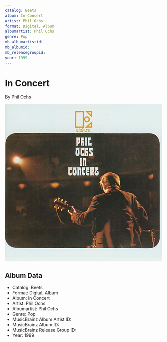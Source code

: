 ```yaml
---
catalog: Beets
album: In Concert
artist: Phil Ochs
format: Digital, Album
albumartist: Phil Ochs
genre: Pop
mb_albumartistid: 
mb_albumid: 
mb_releasegroupid: 
year: 1999
---
```


# In Concert

By Phil Ochs

![](../../assets/beetscovers/Phil_Ochs-In_Concert.jpg)

## Album Data

- Catalog: Beets
- Format: Digital, Album
- Album: In Concert
- Artist: Phil Ochs
- Albumartist: Phil Ochs
- Genre: Pop
- MusicBrainz Album Artist ID: 
- MusicBrainz Album ID: 
- MusicBrainz Release Group ID: 
- Year: 1999

